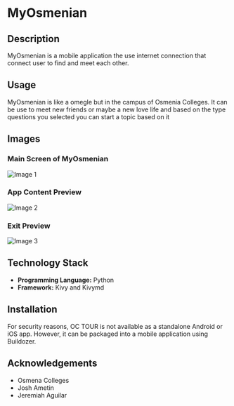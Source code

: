 # MyOsmenian

## Description
MyOsmenian is a mobile application the use internet connection that connect user to find and meet each other.

## Usage
MyOsmenian is like a omegle but in the campus of Osmenia Colleges. It can be use to meet new friends or maybe a new love life and based on the type questions you selected you can start a topic based on it

## Images
### Main Screen of MyOsmenian
![Image 1](App_Images/home.jpg)
### App Content Preview
![Image 2](App_Images/content.jpg)
### Exit Preview
![Image 3](App_Images/exit.jpg)

## Technology Stack
- **Programming Language:** Python
- **Framework:** Kivy and Kivymd

## Installation
For security reasons, OC TOUR is not available as a standalone Android or iOS app. However, it can be packaged into a mobile application using Buildozer.

## Acknowledgements
- Osmena Colleges
- Josh Ametin
- Jeremiah Aguilar

